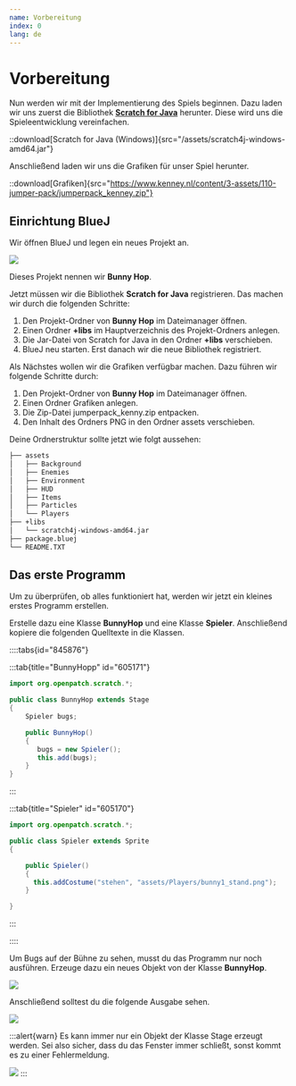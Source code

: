```yaml
---
name: Vorbereitung
index: 0
lang: de
---
```


# Vorbereitung

Nun werden wir mit der Implementierung des Spiels beginnen. Dazu laden wir uns zuerst die Bibliothek [**Scratch for Java**](https://scratch4j.openpatch.org) herunter. Diese wird uns die Spieleentwicklung vereinfachen.

::download[Scratch for Java (Windows)]{src="/assets/scratch4j-windows-amd64.jar"}

Anschließend laden wir uns die Grafiken für unser Spiel herunter.

::download[Grafiken]{src="https://www.kenney.nl/content/3-assets/110-jumper-pack/jumperpack_kenney.zip"}

## Einrichtung BlueJ

Wir öffnen BlueJ und legen ein neues Projekt an.

![](/images/bunny-hop/vorbereitung/neues-projekt.png)

Dieses Projekt nennen wir **Bunny Hop**.

Jetzt müssen wir die Bibliothek **Scratch for Java** registrieren. Das machen wir durch die folgenden Schritte:

1. Den Projekt-Ordner von **Bunny Hop** im Dateimanager öffnen.
2. Einen Ordner **+libs** im Hauptverzeichnis des Projekt-Ordners anlegen.
3. Die Jar-Datei von Scratch for Java in den Ordner **+libs** verschieben.
4. BlueJ neu starten. Erst danach wir die neue Bibliothek registriert.

Als Nächstes wollen wir die Grafiken verfügbar machen. Dazu führen wir folgende Schritte durch:

1. Den Projekt-Ordner von **Bunny Hop** im Dateimanager öffnen.
2. Einen Ordner Grafiken anlegen.
3. Die Zip-Datei jumperpack_kenny.zip entpacken.
4. Den Inhalt des Ordners PNG in den Ordner assets verschieben.

Deine Ordnerstruktur sollte jetzt wie folgt aussehen:

```bash
├── assets
│   ├── Background
│   ├── Enemies
│   ├── Environment
│   ├── HUD
│   ├── Items
│   ├── Particles
│   └── Players
├── +libs
│   └── scratch4j-windows-amd64.jar
├── package.bluej
└── README.TXT
```

## Das erste Programm

Um zu überprüfen, ob alles funktioniert hat, werden wir jetzt ein kleines erstes Programm erstellen.

Erstelle dazu eine Klasse **BunnyHop** und eine Klasse **Spieler**. Anschließend kopiere die folgenden Quelltexte in die Klassen.

::::tabs{id="845876"}

:::tab{title="BunnyHopp" id="605171"}

```java
import org.openpatch.scratch.*;

public class BunnyHop extends Stage
{
    Spieler bugs;

    public BunnyHop()
    {
       bugs = new Spieler();
       this.add(bugs);
    }
}

```

:::

:::tab{title="Spieler" id="605170"}

```java
import org.openpatch.scratch.*;

public class Spieler extends Sprite
{

    public Spieler()
    {
      this.addCostume("stehen", "assets/Players/bunny1_stand.png");
    }

}

```

:::

::::

Um Bugs auf der Bühne zu sehen, musst du das Programm nur noch ausführen. Erzeuge dazu ein neues Objekt von der Klasse **BunnyHop**.

![](/images/bunny-hop/vorbereitung/ausführen.png)

Anschließend solltest du die folgende Ausgabe sehen.

![](/images/bunny-hop/vorbereitung/bunny.png)

:::alert{warn}
Es kann immer nur ein Objekt der Klasse Stage erzeugt werden. Sei also sicher, dass du das Fenster immer schließt, sonst kommt es zu einer Fehlermeldung.

![](/images/bunny-hop/vorbereitung/nur-eine-stage-fehler.png)
:::
